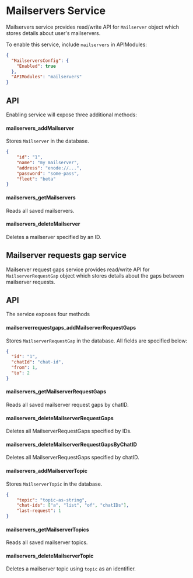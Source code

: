 Mailservers Service
================

Mailservers service provides read/write API for `Mailserver` object 
which stores details about user's mailservers.

To enable this service, include `mailservers` in APIModules:


```json
{
  "MailserversConfig": {
    "Enabled": true
  },
  "APIModules": "mailservers"
}
```

API
---

Enabling service will expose three additional methods:

#### mailservers_addMailserver

Stores `Mailserver` in the database.

```json
{
    "id": "1",
    "name": "my mailserver",
    "address": "enode://...",
    "password": "some-pass",
    "fleet": "beta"
}
```

#### mailservers_getMailservers

Reads all saved mailservers.

#### mailservers_deleteMailserver

Deletes a mailserver specified by an ID.

## Mailserver requests gap service

Mailserver request gaps service provides read/write API for `MailserverRequestGap` object 
which stores details about the gaps between mailserver requests.

API
---

The service exposes four methods

#### mailserverrequestgaps_addMailserverRequestGaps

Stores `MailserverRequestGap` in the database.
All fields are specified below:

```json
{
  "id": "1",
  "chatId": "chat-id",
  "from": 1,
  "to": 2
}
```

#### mailservers_getMailserverRequestGaps

Reads all saved mailserver request gaps by chatID.

#### mailservers_deleteMailserverRequestGaps

Deletes all MailserverRequestGaps specified by IDs.

#### mailservers_deleteMailserverRequestGapsByChatID

Deletes all MailserverRequestGaps specified by chatID.

#### mailservers_addMailserverTopic

Stores `MailserverTopic` in the database.
```json
{
    "topic": "topic-as-string",
    "chat-ids": ["a", "list", "of", "chatIDs"],
    "last-request": 1
}
```

#### mailservers_getMailserverTopics

Reads all saved mailserver topics.

#### mailservers_deleteMailserverTopic

Deletes a mailserver topic using `topic` as an identifier.
